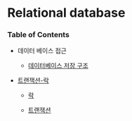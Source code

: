 # Relational database

### Table of Contents

- 데이터 베이스 접근

    - [데이터베이스 저장 구조](https://github.com/eastshine-high/til/blob/main/database/data-access/database-storage-structure.md)

- [트랜잭션-락](https://github.com/eastshine-high/til/tree/main/database/transaction-lock)

    - [락](https://github.com/eastshine-high/til/blob/main/database/transaction-lock/lock.md)
    
    - [트랜잭션](https://github.com/eastshine-high/til/blob/main/database/transaction-lock/transaction.md)
